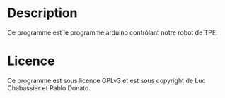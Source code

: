 Description
========================
Ce programme est le programme arduino contrôlant notre robot de TPE.

Licence
========================
Ce programme est sous licence GPLv3 et est sous copyright de Luc Chabassier et Pablo Donato.

